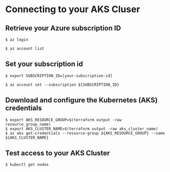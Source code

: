 # Connecting to your AKS Cluser

## Retrieve your Azure subscription ID
```
$ az login

$ az account list
```

## Set your subscription id
```
$ export SUBSCRIPTION_ID=[your-subscription-id]

$ az account set --subscription ${SUBSCRIPTION_ID}
```

## Download and configure the Kubernetes (AKS) credentials
```
$ export AKS_RESOURCE_GROUP=$(terraform output -raw resource_group_name)
$ export AKS_CLUSTER_NAME=$(terraform output -raw aks_cluster_name)
$ az aks get-credentials --resource-group ${AKS_RESOURCE_GROUP} --name ${AKS_CLUSTER_NAME}
```

## Test access to your AKS Cluster
```
$ kubectl get nodes
```
